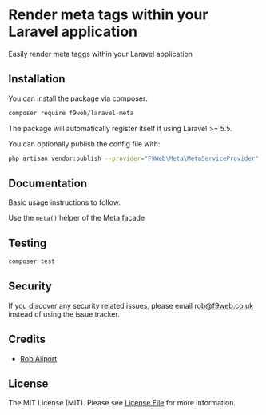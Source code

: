 # Render meta tags within your Laravel application

Easily render meta taggs within your Laravel application

## Installation

You can install the package via composer:

``` bash
composer require f9web/laravel-meta
```

The package will automatically register itself if using Laravel >= 5.5.

You can optionally publish the config file with:

```bash
php artisan vendor:publish --provider="F9Web\Meta\MetaServiceProvider" --tag="config"
```

## Documentation

Basic usage instructions to follow.

Use the `meta()` helper of the Meta facade

## Testing

``` bash
composer test
```

## Security

If you discover any security related issues, please email rob@f9web.co.uk instead of using the issue tracker.

## Credits

- [Rob Allport](https://github.com/ultrono)

## License

The MIT License (MIT). Please see [License File](LICENSE.md) for more information.
